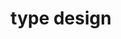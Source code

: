 ---
title: "type design"
id: tag.id
permalink: "/tags/type%20design"
videos: [356,357,366,773,1251,1252,1305,1328,1378,1404,1433,1672,1735,1887]
---